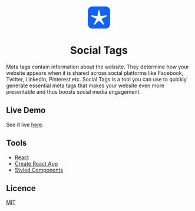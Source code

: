 <p align="center">
  <a href="https://shashiirk.github.io/social-tags">
    <img alt="logo" src="src/assets/logo.svg" width="60" />
  </a>
</p>
<h1 align="center">
  Social Tags
</h1>

Meta tags contain information about the website. They determine how
your website appears when it is shared across social platforms like
Facebook, Twitter, LinkedIn, Pinterest etc. Social Tags is a tool you
can use to quickly generate essential meta tags that makes your
website even more presentable and thus boosts social media engagement.

## Live Demo

See it live [here](https://shashiirk.github.io/social-tags).

## Tools

- [React](https://reactjs.org)
- [Create React App](https://create-react-app.dev)
- [Styled Components](https://styled-components.com)

## Licence

[MIT](https://choosealicense.com/licenses/mit)
